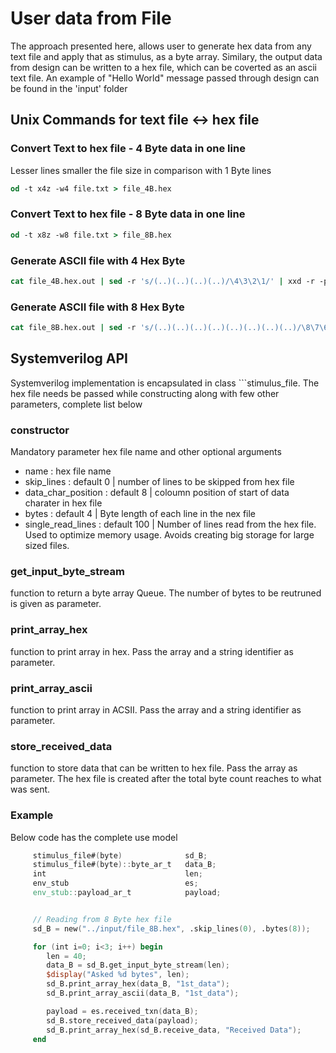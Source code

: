 # User data from File
The approach presented here, allows user to generate hex data from any text file and apply that as stimulus, as a byte array. 
Similary, the output data from design can be written to a hex file, which can be coverted as an ascii text file. 
An example of "Hello World" message passed through design can be found in the 'input' folder

## Unix Commands for text file <-> hex file

### Convert Text to hex file - 4 Byte data in one line
Lesser lines smaller the file size in comparison with 1 Byte lines
```csh
od -t x4z -w4 file.txt > file_4B.hex
```

### Convert Text to hex file - 8 Byte data in one line
```csh
od -t x8z -w8 file.txt > file_8B.hex
```

### Generate ASCII file with 4 Hex Byte
```csh
cat file_4B.hex.out | sed -r 's/(..)(..)(..)(..)/\4\3\2\1/' | xxd -r -p
```

### Generate ASCII file with 8 Hex Byte
```csh
cat file_8B.hex.out | sed -r 's/(..)(..)(..)(..)(..)(..)(..)(..)/\8\7\6\5\4\3\2\1/' | xxd -r -p
```

## Systemverilog API
Systemverilog implementation is encapsulated in class ```stimulus_file. The hex file needs be passed while constructing along with few other parameters, complete list below

### constructor
Mandatory parameter hex file name and other optional arguments
- name : hex file name
- skip_lines : default 0 | number of lines to be skipped from hex file
- data_char_position : default 8 | coloumn position of start of data charater in hex file
- bytes : default 4 | Byte length of each line in the nex file
- single_read_lines : default 100 | Number of lines read from the hex file. Used to optimize memory usage. Avoids creating big storage for large sized files.


### get_input_byte_stream
function to return a byte array Queue. The number of bytes to be reutruned is given as parameter.


### print_array_hex
function to print array in hex. Pass the array and a string identifier as parameter.

### print_array_ascii
function to print array in ACSII. Pass the array and a string identifier as parameter.


### store_received_data
function to store data that can be written to hex file. Pass the array as parameter.
The hex file is created after the total byte count reaches to what was sent.

### Example
Below code has the complete use model


```verilog
     stimulus_file#(byte)              sd_B;
     stimulus_file#(byte)::byte_ar_t   data_B;
     int                               len;
     env_stub                          es;
     env_stub::payload_ar_t            payload;


     // Reading from 8 Byte hex file
     sd_B = new("../input/file_8B.hex", .skip_lines(0), .bytes(8));

     for (int i=0; i<3; i++) begin
        len = 40;
        data_B = sd_B.get_input_byte_stream(len);
        $display("Asked %d bytes", len);
        sd_B.print_array_hex(data_B, "1st_data");
        sd_B.print_array_ascii(data_B, "1st_data");

        payload = es.received_txn(data_B);
        sd_B.store_received_data(payload);
        sd_B.print_array_hex(sd_B.receive_data, "Received Data");
     end
```
